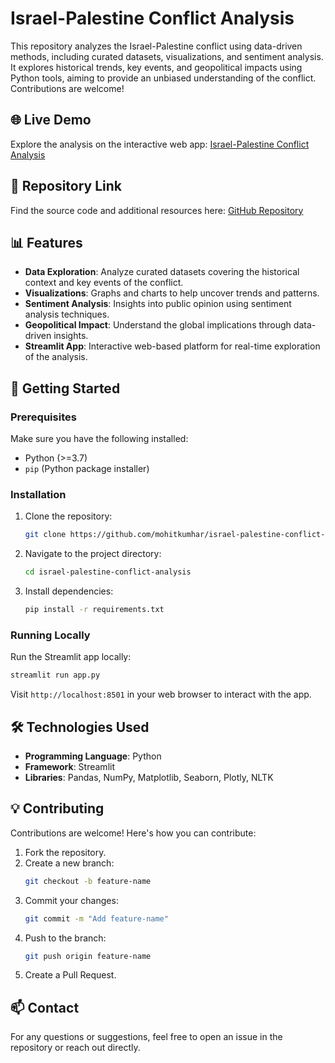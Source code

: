 # Israel-Palestine Conflict Analysis

This repository analyzes the Israel-Palestine conflict using data-driven methods, including curated datasets, visualizations, and sentiment analysis. It explores historical trends, key events, and geopolitical impacts using Python tools, aiming to provide an unbiased understanding of the conflict. Contributions are welcome!

## 🌐 Live Demo  
Explore the analysis on the interactive web app: [Israel-Palestine Conflict Analysis](https://israel-palestine-conflict-analysis.streamlit.app/)

## 📂 Repository Link  
Find the source code and additional resources here: [GitHub Repository](https://github.com/mohitkumhar/israel-palestine-conflict-analysis/)

## 📊 Features
- **Data Exploration**: Analyze curated datasets covering the historical context and key events of the conflict.
- **Visualizations**: Graphs and charts to help uncover trends and patterns.
- **Sentiment Analysis**: Insights into public opinion using sentiment analysis techniques.
- **Geopolitical Impact**: Understand the global implications through data-driven insights.
- **Streamlit App**: Interactive web-based platform for real-time exploration of the analysis.

## 🚀 Getting Started

### Prerequisites
Make sure you have the following installed:
- Python (>=3.7)
- `pip` (Python package installer)

### Installation
1. Clone the repository:  
   ```bash
   git clone https://github.com/mohitkumhar/israel-palestine-conflict-analysis.git
   ```
2. Navigate to the project directory:  
   ```bash
   cd israel-palestine-conflict-analysis
   ```
3. Install dependencies:  
   ```bash
   pip install -r requirements.txt
   ```

### Running Locally
Run the Streamlit app locally:  
```bash
streamlit run app.py
```
Visit `http://localhost:8501` in your web browser to interact with the app.

## 🛠️ Technologies Used
- **Programming Language**: Python
- **Framework**: Streamlit
- **Libraries**: Pandas, NumPy, Matplotlib, Seaborn, Plotly, NLTK

## 💡 Contributing
Contributions are welcome! Here's how you can contribute:
1. Fork the repository.
2. Create a new branch:  
   ```bash
   git checkout -b feature-name
   ```
3. Commit your changes:  
   ```bash
   git commit -m "Add feature-name"
   ```
4. Push to the branch:  
   ```bash
   git push origin feature-name
   ```
5. Create a Pull Request.



## 📫 Contact
For any questions or suggestions, feel free to open an issue in the repository or reach out directly.
